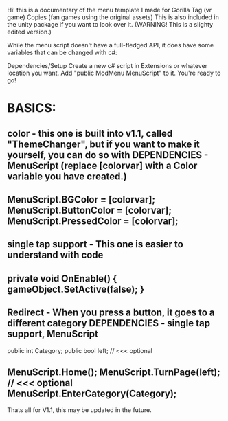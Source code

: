 Hi! this is a documentary of the menu template I made for Gorilla Tag (vr game) Copies (fan games using the original assets)
This is also included in the unity package if you want to look over it.
(WARNING! This is a slighty edited version.)

While the menu script doesn't have a full-fledged API, it does have some variables that can be changed with c#:

Dependencies/Setup
Create a new c# script in Extensions or whatever location you want.
Add "public ModMenu MenuScript" to it.
You're ready to go!

# BASICS:

color - this one is built into v1.1, called "ThemeChanger", but if you want to make it yourself, you can do so with
DEPENDENCIES - MenuScript
(replace [colorvar] with a Color variable you have created.)
--------------------------------------------------------------------------------------------------------------------------- 
MenuScript.BGColor = [colorvar];
MenuScript.ButtonColor = [colorvar];
MenuScript.PressedColor = [colorvar];
---------------------------------------------------------------------------------------------------------------------------
single tap support - This one is easier to understand with code
---------------------------------------------------------------------------------------------------------------------------
private void OnEnable()
{
	gameObject.SetActive(false);
}
---------------------------------------------------------------------------------------------------------------------------
Redirect - When you press a button, it goes to a different category
DEPENDENCIES - single tap support, MenuScript
---------------------------------------------------------------------------------------------------------------------------
public int Category;
public bool left; // <<< optional

MenuScript.Home();
MenuScript.TurnPage(left); // <<< optional
MenuScript.EnterCategory(Category);
---------------------------------------------------------------------------------------------------------------------------

Thats all for V1.1, this may be updated in the future.
